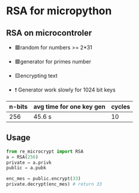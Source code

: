 # RSA for micropython
## RSA on microcontroler
+ 🟩random for numbers >= 2*31
+ 🟩generator for primes number
+ 🟨encrypting text


+ ❗ Generator work slowly for 1024 bit keys

| n-bits | avg time for one key gen | cycles |
| --- | --- | --- |
| 256 | 45.6 s | 10 |

## Usage
```python
from re_microcrypt import RSA
a = RSA(256)
private = a.privk
public = a.pubk

enc_mes = public.encrypt(33)
private.decrypt(enc_mes) # return 33
```
